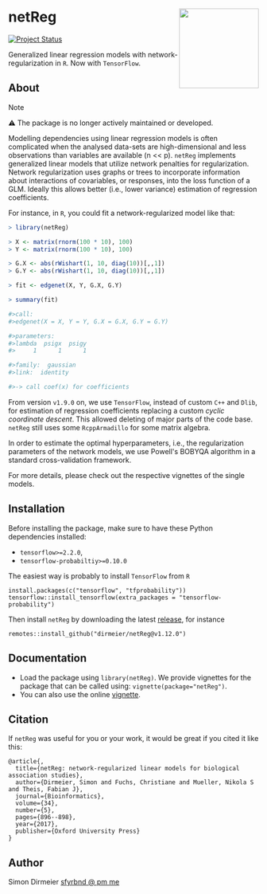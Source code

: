 # netReg <img src="https://rawgit.com/dirmeier/netReg/master/inst/sticker/sticker.png" align="right" width="160px"/>

[![Project Status](http://www.repostatus.org/badges/latest/unsupported.svg)](http://www.repostatus.org/#unsupported)

Generalized linear regression models with network-regularization in `R`. Now with `TensorFlow`.

## About

> [!NOTE]
> ⚠️ The package is no longer actively maintained or developed.

Modelling dependencies using linear regression models is often complicated when the 
analysed data-sets are high-dimensional and less observations than variables 
are available (n << p). `netReg` implements generalized linear models 
that utilize network penalties for regularization. Network regularization uses graphs
or trees to incorporate information about interactions of covariables, 
or responses, into the loss function of a GLM. Ideally this allows better (i.e., lower variance)
estimation of regression coefficients. 

For instance, in `R`, you could fit a network-regularized model like that:

```r
> library(netReg)

> X <- matrix(rnorm(100 * 10), 100)
> Y <- matrix(rnorm(100 * 10), 100)

> G.X <- abs(rWishart(1, 10, diag(10))[,,1])
> G.Y <- abs(rWishart(1, 10, diag(10))[,,1])

> fit <- edgenet(X, Y, G.X, G.Y)

> summary(fit)

#>call:
#>edgenet(X = X, Y = Y, G.X = G.X, G.Y = G.Y)

#>parameters:
#>lambda  psigx  psigy 
#>     1      1      1 

#>family:  gaussian
#>link:  identity 

#>-> call coef(x) for coefficients
```

From version `v1.9.0` on, we use `TensorFlow`, instead of custom `C++` and `Dlib`, for
estimation of regression coefficients replacing a custom *cyclic coordinate descent*. This allowed deleting of major parts of the code base.
`netReg` still uses some `RcppArmadillo` for some matrix algebra.

In order to estimate the optimal hyperparameters, i.e., the regularization parameters
of the network models, we use Powell's BOBYQA algorithm in a standard cross-validation framework.

For more details, please check out the respective vignettes of the single models.

## Installation

Before installing the package, make sure to have these Python dependencies installed:

* `tensorflow>=2.2.0`,
* `tensorflow-probabiltiy>=0.10.0`

The easiest way is probably to install `TensorFlow` from `R`

```{r}
install.packages(c("tensorflow", "tfprobability"))
tensorflow::install_tensorflow(extra_packages = "tensorflow-probability")
```

Then install `netReg` by downloading the latest [release](https://github.com/dirmeier/netReg/releases), for instance

```{r}
remotes::install_github("dirmeier/netReg@v1.12.0")
```

## Documentation

* Load the package using `library(netReg)`. We provide vignettes for the package that can be called using: `vignette(package="netReg")`. 
* You can also use the online [vignette](https://dirmeier.github.io/netReg).

## Citation

If `netReg` was useful for you or your work, it would be great if you cited it like this:

```
@article{,
  title={netReg: network-regularized linear models for biological association studies},
  author={Dirmeier, Simon and Fuchs, Christiane and Mueller, Nikola S and Theis, Fabian J},
  journal={Bioinformatics},
  volume={34},
  number={5},
  pages={896--898},
  year={2017},
  publisher={Oxford University Press}
}

```

## Author

Simon Dirmeier <a href="mailto:sfyrbnd @ pm me">sfyrbnd @ pm me</a>
